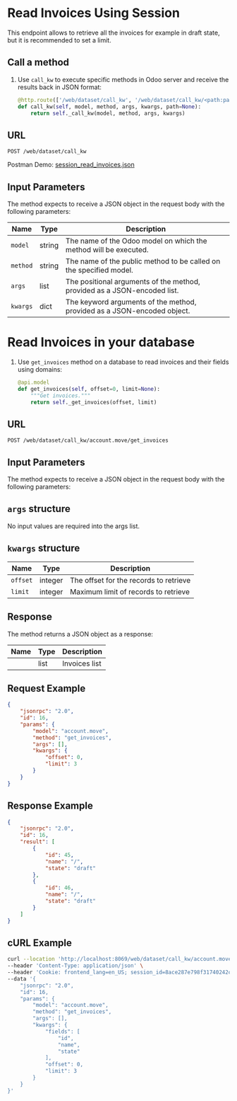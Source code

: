 Read Invoices Using Session
=============================

This endpoint allows to retrieve all the invoices for example in draft state, but it is recommended to set a limit.

Call a method
-------------

1. Use `call_kw` to execute specific methods in Odoo server and receive the results back in JSON format:

    ```python
    @http.route(['/web/dataset/call_kw', '/web/dataset/call_kw/<path:path>'], type='json', auth="user")
    def call_kw(self, model, method, args, kwargs, path=None):
        return self._call_kw(model, method, args, kwargs)
    ```

## URL

```
POST /web/dataset/call_kw
```

Postman Demo: [session_read_invoices.json](postman_collection.json)

## Input Parameters

The method expects to receive a JSON object in the request body with the following parameters:

| Name        | Type    | Description                                                                   |
|-------------|---------|-------------------------------------------------------------------------------|
| `model`     | string  | The name of the Odoo model on which the method will be executed.              |
| `method`    | string  | The name of the public method to be called on the specified model.            |
| `args`      | list    | The positional arguments of the method, provided as a JSON-encoded list.      |
| `kwargs`    | dict    | The keyword arguments of the method, provided as a JSON-encoded object.       |

Read Invoices in your database
=============================

1. Use `get_invoices` method on a database to read invoices and their fields using domains:

    ```python
    @api.model
    def get_invoices(self, offset=0, limit=None):
        """Get invoices."""
        return self._get_invoices(offset, limit)
    ```

## URL

```
POST /web/dataset/call_kw/account.move/get_invoices
```

## Input Parameters

The method expects to receive a JSON object in the request body with the following parameters:

## `args` structure

No input values are required into the args list.

## `kwargs` structure

| Name                   | Type    | Description                                                             |
|------------------------|---------|-------------------------------------------------------------------------|
| `offset`               | integer | The offset for the records to retrieve                                  |
| `limit`                | integer | Maximum limit of records to retrieve                                    |

## Response

The method returns a JSON object as a response:

| Name                 | Type    | Description                                                               |
|----------------------|---------|---------------------------------------------------------------------------|
|                      | list    | Invoices list                                                              |

## Request Example

```json
{
    "jsonrpc": "2.0",
    "id": 16,
    "params": {
        "model": "account.move",
        "method": "get_invoices",
        "args": [],
        "kwargs": {
            "offset": 0,
            "limit": 3
        }
    }
}
```

## Response Example

```json
{
    "jsonrpc": "2.0",
    "id": 16,
    "result": [
        {
            "id": 45,
            "name": "/",
            "state": "draft"
        },
        {
            "id": 46,
            "name": "/",
            "state": "draft"
        }
    ]
}
```

## cURL Example

```bash
curl --location 'http://localhost:8069/web/dataset/call_kw/account.move/get_invoices' \
--header 'Content-Type: application/json' \
--header 'Cookie: frontend_lang=en_US; session_id=8ace287e798f31740242c2a1cdbe8b45352d7e72' \
--data '{
    "jsonrpc": "2.0",
    "id": 16,
    "params": {
        "model": "account.move",
        "method": "get_invoices",
        "args": [],
        "kwargs": {
            "fields": [ 
                "id",
                "name",
                "state"
            ],
            "offset": 0,
            "limit": 3
        }
    }
}'
```
